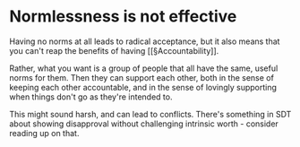 # Normlessness is not effective
Having no norms at all leads to radical acceptance, but it also means that you can't reap the benefits of having [[§Accountability]].

Rather, what you want is a group of people that all have the same, useful norms for them. Then they can support each other, both in the sense of keeping each other accountable, and in the sense of lovingly supporting when things don't go as they're intended to.

This might sound harsh, and can lead to conflicts. There's something in SDT about showing disapproval without challenging intrinsic worth - consider reading up on that.

<!-- #p1 -->

<!-- {BearID:8908F8D4-823E-4C97-94C7-1130EA0C2486-8815-0000005E9696BD00} -->
